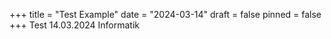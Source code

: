 +++
title = "Test Example"
date = "2024-03-14"
draft = false
pinned = false
+++
Test 14.03.2024 Informatik